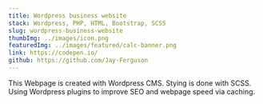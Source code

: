 ```yaml
---
title: Wordpress business website
stack: Wordpress, PHP, HTML, Bootstrap, SCSS
slug: wordpress-business-website
thumbImg: ../images/icon.png
featuredImg: ../images/featured/calc-banner.png
link: https://codepen.io/
github: https://github.com/Jay-Ferguson
---
```

This Webpage is created with Wordpress CMS. Stying is done with SCSS. Using Wordpress plugins to improve SEO and webpage speed via caching. 